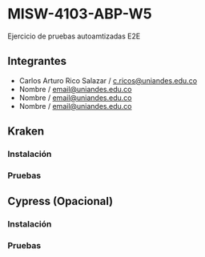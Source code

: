 # MISW-4103-ABP-W5

Ejercicio de pruebas autoamtizadas E2E

## Integrantes

- Carlos Arturo Rico Salazar / [c.ricos@uniandes.edu.co](c.ricos@uniandes.edu.co)
- Nombre / [email@uniandes.edu.co](email@uniandes.edu.co)
- Nombre / [email@uniandes.edu.co](email@uniandes.edu.co)
- Nombre / [email@uniandes.edu.co](email@uniandes.edu.co)

## Kraken

### Instalación

### Pruebas

## Cypress (Opacional)

### Instalación

### Pruebas
